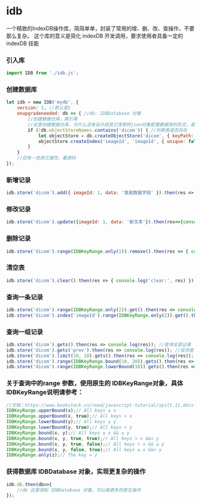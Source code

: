 # idb
一个精致的IndexDB操作库，简简单单，封装了常用的增、删、改、查操作，不要那么复杂。
这个库的意义是简化 indexDB 开发调用，要求使用者具备一定的  indexDB 技能

### 引入库

```javascript
import IDB from './idb.js';
```
### 创建数据库

```javascript
let idb = new IDB('mydb', {
	version: 1, //默认是1
	onupgradeneeded: db => { //db: IDBDatabase 对象
		//创建数据仓库，索引等
		//这里创建数据仓库，为什么没有设计成其它库那样json对象配置数据库的形式，是为了应对后续数据库升级后的各种需求
		if (!db.objectStoreNames.contains('dicom')) { //判断表是否存在
			let objectStore = db.createObjectStore('dicom', { keyPath: 'imageId' }); //创建数据仓库
			objectStore.createIndex('imageId', 'imageId', { unique: false }); //创建索引
		}
	}
    //还有一些其它属性，看源码
});

```

### 新增记录

```javascript
idb.store('dicom').add({ imageId: 1, data: '我是数据字段' }).then(res => { console.log('add:', res) })
```

### 修改记录

```javascript
idb.store('dicom').update({imageId: 1, data: '新文本'}).then(res=>{console.log('update:', res)})
```

### 删除记录

```javascript
idb.store('dicom').range(IDBKeyRange.only(1)).remove().then(res => { console.log('remove:', res) })
```

### 清空表

```javascript
idb.store('dicom').clear().then(res => { console.log('clear:', res) });
```

### 查询一条记录

```javascript
idb.store('dicom').range(IDBKeyRange.only(2)).get().then(res => console.log(res)); //查找主键是2的记录
idb.store('dicom').index('imageId').range(IDBKeyRange.only(2)).get().then(res => console.log(res));//设置索引imageId，查找主键是2的记录
```

### 查询一组记录

```javascript
idb.store('dicom').gets().then(res => console.log(res)); //查询全部记录
idb.store('dicom').gets('prev').then(res => console.log(res)); //反向查询全部记录
idb.store('dicom').limit(10, 20).gets().then(res => console.log(res)); //查询全部记录, 从第10位置开始的20条记录，limit 主要用于分页
idb.store('dicom').range(IDBKeyRange.bound(10, 20)).gets().then(res => console.log(res)); //查询主键10-20之间的数据
idb.store('dicom').range(IDBKeyRange.lowerBound(10)).gets().then(res => console.log(res)); //查询主键下限，大于等于10的数据
```

### 关于查询中的range 参数，使用原生的 IDBKeyRange对象，具体IDBKeyRange说明请参考：
```javascript
//文档：https://www.bookstack.cn/read/javascript-tutorial/spilt.11.docs-bom-indexeddb.md
IDBKeyRange.upperBound(x);// All keys ≤ x
IDBKeyRange.upperBound(x, true);// All keys < x
IDBKeyRange.lowerBound(y);// All keys ≥ y
IDBKeyRange.lowerBound(y, true);// All keys > y
IDBKeyRange.bound(x, y);// All keys ≥ x && ≤ y
IDBKeyRange.bound(x, y, true, true);// All keys > x &&< y
IDBKeyRange.bound(x, y, true, false);// All keys > x && ≤ y
IDBKeyRange.bound(x, y, false, true);// All keys ≥ x &&< y
IDBKeyRange.only(z);// The key = z
```

### 获得数据库 IDBDatabase 对象，实现更复杂的操作
```javascript
idb.db.then(db=>{
	//db 这里得到 IDBDatabase 对象，可以做更多的原生操作
});
```